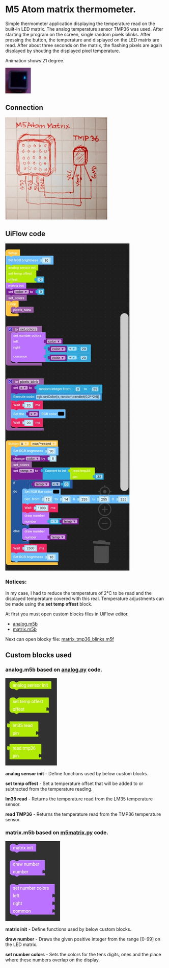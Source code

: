 # M5 Atom matrix thermometer.
Simple thermometer application displaying the temperature read on the built-in LED matrix.
The analog temperature sensor TMP36 was used.
After starting the program on the screen, single random pixels blinks. After pressing the button, the temperature and displayed on the LED matrix are read. After about three seconds on the matrix, the flashing pixels are again displayed by shouting the displayed pixel temperature.

Animation shows 21 degree.

![anim.gif](anim.gif)

## Connection
![schema.jpg](schema.jpg)

## UiFlow code

![code.jpg](code.jpg)

### Notices:
In my case, I had to reduce the temperature of 2°C to be read and the displayed temperature covered with this real. Temperature adjustments can be made using the **set temp offest** block.

At first you must open custom blocks files in UiFlow editor.
- [analog.m5b](analog.m5b)
- [matrix.m5b](matrix.m5b)

Next can open blocky file: [matrix_tmp36_blinks.m5f](matrix_tmp36_blinks.m5f)

## Custom blocks used

### analog.m5b based on [analog.py](src/analog.py) code.

 ![analog.jpg](analog.jpg)
 
 **analog sensor init** - Define functions used by below custom blocks.
 
 **set temp offest** - Set a temperature offset that will be added to or subtracted from the temperature reading.
 
 **lm35 read** - Returns the temperature read from the LM35 temperature sensor.
 
 **read TMP36** - Returns the temperature read from the TMP36 temperature sensor.
 
 ### matrix.m5b based on [m5matrix.py](src/m5matrix.py) code.
 
 ![matrix.jpg](matrix.jpg)
 
 **matrix init** - Define functions used by below custom blocks.
 
 **draw number** - Draws the given positive integer from the range [0-99] on the LED matrix.
 
 **set number colors** - Sets the colors for the tens digits, ones and the place where these numbers overlap on the display.
 